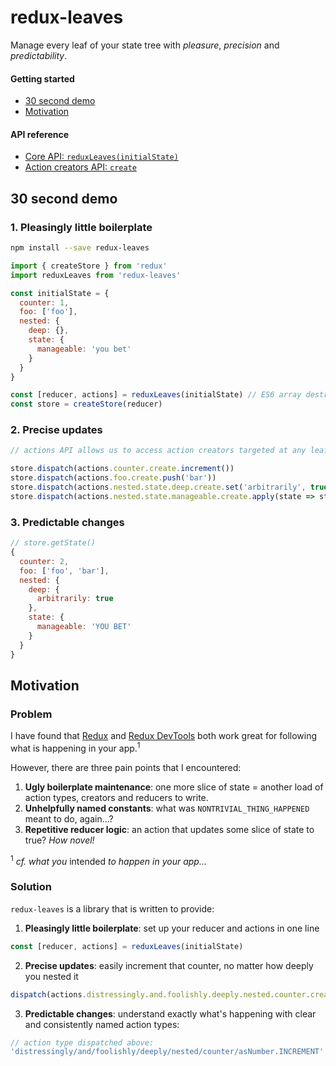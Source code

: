 # redux-leaves

Manage every leaf of your state tree with *pleasure*, *precision* and *predictability*.

#### Getting started
- [30 second demo](#30-second-demo)
- [Motivation](#motivation)

#### API reference
- [Core API: `reduxLeaves(initialState)`](https://github.com/richardcrng/redux-leaves/tree/master/docs)
- [Action creators API: `create`](https://github.com/richardcrng/redux-leaves/tree/master/docs/create)

## 30 second demo

### 1. Pleasingly little boilerplate

```bash
npm install --save redux-leaves
```

```js
import { createStore } from 'redux'
import reduxLeaves from 'redux-leaves'

const initialState = {
  counter: 1,
  foo: ['foo'],
  nested: {
    deep: {},
    state: {
      manageable: 'you bet'
    }
  }
}

const [reducer, actions] = reduxLeaves(initialState) // ES6 array destructuring
const store = createStore(reducer)
```

### 2. Precise updates

```js
// actions API allows us to access action creators targeted at any leaf of our state shape

store.dispatch(actions.counter.create.increment())
store.dispatch(actions.foo.create.push('bar'))
store.dispatch(actions.nested.state.deep.create.set('arbitrarily', true))
store.dispatch(actions.nested.state.manageable.create.apply(state => state.toUpperCase()))
```

### 3. Predictable changes
```js
// store.getState()
{
  counter: 2,
  foo: ['foo', 'bar'],
  nested: {
    deep: {
      arbitrarily: true
    },
    state: {
      manageable: 'YOU BET'
    }
  }
}
```

## Motivation

### Problem

I have found that [Redux](https://redux.js.org/) and [Redux DevTools](https://github.com/zalmoxisus/redux-devtools-extension) both work great for following what is happening in your app.<sup>1</sup>

However, there are three pain points that I encountered:

1. **Ugly boilerplate maintenance**: one more slice of state =  another load of action types, creators and reducers to write.
2. **Unhelpfully named constants**: what was `NONTRIVIAL_THING_HAPPENED` meant to do, again...?
3. **Repetitive reducer logic**: an action that updates some slice of state to true? *How novel!*

<sup>1</sup> *cf. what you* intended *to happen in your app...*

### Solution

`redux-leaves` is a library that is written to provide:

1. **Pleasingly little boilerplate**: set up your reducer and actions in one line
```js
const [reducer, actions] = reduxLeaves(initialState)
```

2. **Precise updates**: easily increment that counter, no matter how deeply you nested it
```js
dispatch(actions.distressingly.and.foolishly.deeply.nested.counter.create.increment(2))
```
3. **Predictable changes**: understand exactly what's happening with clear and consistently named action types:
```js
// action type dispatched above:
'distressingly/and/foolishly/deeply/nested/counter/asNumber.INCREMENT'
``` 